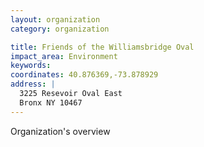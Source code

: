 ```yaml
---
layout: organization
category: organization

title: Friends of the Williamsbridge Oval
impact_area: Environment
keywords: 
coordinates: 40.876369,-73.878929
address: |
  3225 Resevoir Oval East
  Bronx NY 10467
---
```

Organization's overview
